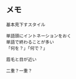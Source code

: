


## メモ

    基本見下すスタイル

    単語頭にイントネーションをおく
    単語で終わることが多い
    「何を？」「何で？」

    眉毛と目が近い

    二重？一重？



